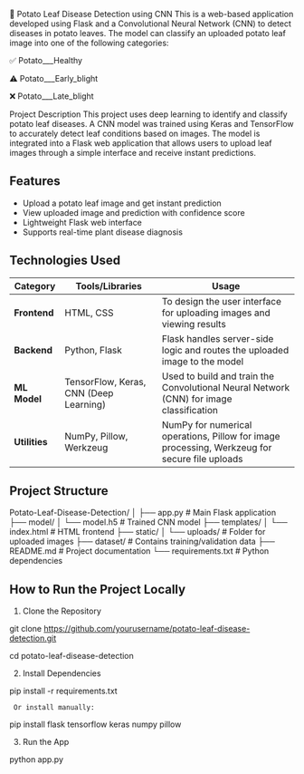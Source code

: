 🍃 Potato Leaf Disease Detection using CNN
This is a web-based application developed using Flask and a Convolutional Neural Network (CNN) to detect diseases in potato leaves. The model can classify an uploaded potato leaf image into one of the following categories:

✅ Potato___Healthy

⚠️ Potato___Early_blight

❌ Potato___Late_blight

Project Description
This project uses deep learning to identify and classify potato leaf diseases. A CNN model was trained using Keras and TensorFlow to accurately detect leaf conditions based on images. The model is integrated into a Flask web application that allows users to upload leaf images through a simple interface and receive instant predictions.

## Features
- Upload a potato leaf image and get instant prediction
- View uploaded image and prediction with confidence score
- Lightweight Flask web interface
- Supports real-time plant disease diagnosis



## Technologies Used

| Category     | Tools/Libraries                                  | Usage                                                                 |
|--------------|--------------------------------------------------|-----------------------------------------------------------
| **Frontend** | HTML, CSS                                        | To design the user interface for uploading images and viewing results |
| **Backend**  | Python, Flask                                    | Flask handles server-side logic and routes the uploaded image to the model |
| **ML Model** | TensorFlow, Keras, CNN (Deep Learning)           | Used to build and train the Convolutional Neural Network (CNN) for image classification |
| **Utilities**| NumPy, Pillow, Werkzeug                          | NumPy for numerical operations, Pillow for image processing, Werkzeug for secure file uploads |


 ## Project Structure 
Potato-Leaf-Disease-Detection/
│
├── app.py # Main Flask application
├── model/
│ └── model.h5 # Trained CNN model
├── templates/
│ └── index.html # HTML frontend
├── static/
│ └── uploads/ # Folder for uploaded images
├── dataset/ # Contains training/validation data
├── README.md # Project documentation
└── requirements.txt # Python dependencies



## How to Run the Project Locally

1. Clone the Repository

git clone https://github.com/yourusername/potato-leaf-disease-detection.git

cd potato-leaf-disease-detection

2. Install Dependencies

pip install -r requirements.txt
 
     Or install manually:

pip install flask tensorflow keras numpy pillow 

3. Run the App

python app.py





